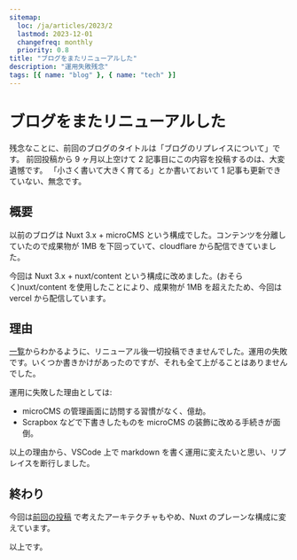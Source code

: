 ```yaml
---
sitemap:
  loc: /ja/articles/2023/2
  lastmod: 2023-12-01
  changefreq: monthly
  priority: 0.8
title: "ブログをまたリニューアルした"
description: "運用失敗残念"
tags: [{ name: "blog" }, { name: "tech" }]
---
```


# ブログをまたリニューアルした

残念なことに、前回のブログのタイトルは「ブログのリプレイスについて」です。
前回投稿から 9 ヶ月以上空けて 2 記事目にこの内容を投稿するのは、大変遺憾です。
「小さく書いて大きく育てる」とか書いておいて 1 記事も更新できていない、無念です。

## 概要

以前のブログは Nuxt 3.x + microCMS という構成でした。コンテンツを分離していたので成果物が 1MB を下回っていて、cloudflare から配信できていました。

今回は Nuxt 3.x + nuxt/content という構成に改めました。(おそらく)nuxt/content を使用したことにより、成果物が 1MB を超えたため、今回は vercel から配信しています。

## 理由

[一覧](https://webpress.jabelic.com/ja)からわかるように、リニューアル後一切投稿できませんでした。運用の失敗です。いくつか書きかけがあったのですが、それも全て上がることはありませんでした。

運用に失敗した理由としては:

- microCMS の管理画面に訪問する習慣がなく、億劫。
- Scrapbox などで下書きしたものを microCMS の装飾に改める手続きが面倒。

以上の理由から、VSCode 上で markdown を書く運用に変えたいと思い、リプレイスを断行しました。

## 終わり

今回は[前回の投稿](https://webpress.jabelic.com/ja/articles/2023/1) で考えたアーキテクチャもやめ、Nuxt のプレーンな構成に変えています。

以上です。
